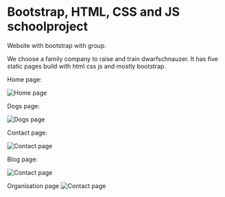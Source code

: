# Bootstrap, HTML, CSS and JS schoolproject

Website with bootstrap with group.

We choose a family company to raise and train dwarfschnauzer. It has five static pages build with html css js and mostly bootstrap.

Home page:

![Home page](https://gcdnb.pbrd.co/images/83uxag4m75I4.png?o=1 "Home page")

Dogs page:

![Dogs page](https://gcdnb.pbrd.co/images/AyKTt1VO0gVB.png?o=1 "dogs page")

Contact page:

![Contact page](https://gcdnb.pbrd.co/images/78Uv0uIXqQV2.png?o=1 "Contact page")

Blog page:

![Contact page](https://gcdnb.pbrd.co/images/v5VKqjVaDKm6.png?o=1 "Contact page")

Organisation page
![Contact page](https://i.ibb.co/ynLRWjs/image.png "Contact page")
